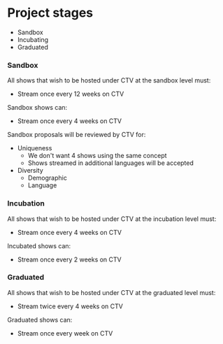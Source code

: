 # Project stages

- Sandbox
- Incubating
- Graduated

### Sandbox

All shows that wish to be hosted under CTV at the sandbox level must:

- Stream once every 12 weeks on CTV

Sandbox shows can:

- Stream once every 4 weeks on CTV

Sandbox proposals will be reviewed by CTV for:

- Uniqueness
  - We don't want 4 shows using the same concept
  - Shows streamed in additional languages will be accepted
- Diversity
  - Demographic
  - Language

### Incubation

All shows that wish to be hosted under CTV at the incubation level must:

- Stream once every 4 weeks on CTV

Incubated shows can:

- Stream once every 2 weeks on CTV

### Graduated

All shows that wish to be hosted under CTV at the graduated level must:

- Stream twice every 4 weeks on CTV

Graduated shows can:

- Stream once every week on CTV
